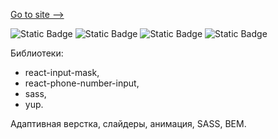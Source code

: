 [Go to site -->](https://web-studio.vercel.app/)

![Static Badge](https://img.shields.io/badge/next.js-react) ![Static Badge](https://img.shields.io/badge/scss-css) ![Static Badge](https://img.shields.io/badge/BEM-scss)
 ![Static Badge](https://img.shields.io/badge/responsive-html) 



Библиотеки:
- react-input-mask,
- react-phone-number-input,
- sass,
- yup.
  
Адаптивная верстка, слайдеры, анимация, SASS, BEM. 
